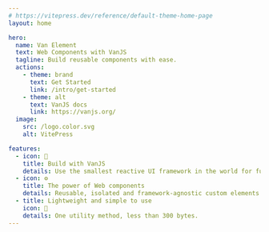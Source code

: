 ```yaml
---
# https://vitepress.dev/reference/default-theme-home-page
layout: home

hero:
  name: Van Element
  text: Web Components with VanJS
  tagline: Build reusable components with ease.
  actions:
    - theme: brand
      text: Get Started
      link: /intro/get-started
    - theme: alt
      text: VanJS docs
      link: https://vanjs.org/
  image:
    src: /logo.color.svg
    alt: VitePress

features:
  - icon: 🍦
    title: Build with VanJS
    details: Use the smallest reactive UI framework in the world for fun and profit.
  - icon: ⚙️
    title: The power of Web components
    details: Reusable, isolated and framework-agnostic custom elements.
  - title: Lightweight and simple to use
    icon: 🌸
    details: One utility method, less than 300 bytes.
---
```


<style>
  :root{
  --vp-home-hero-name-color: transparent;
  --vp-home-hero-name-background: -webkit-linear-gradient(120deg, #ffd341, #fe3434 100%);
  }
</style>

